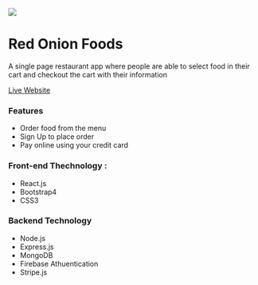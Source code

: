 ![](https://red-onion-restaura.firebaseapp.com/static/media/logo2.2ce2face.png)
# Red Onion Foods
A single page restaurant app where people are able to select food in their cart and checkout the cart with their information

[Live Website](ot-onion-restorent.web.app/)

### Features
* Order food from the menu
* Sign Up to place order
* Pay online using your credit card

### Front-end Thechnology : 
* React.js
* Bootstrap4
* CSS3

### Backend Technology
* Node.js
* Express.js
* MongoDB
* Firebase Athuentication 
* Stripe.js

